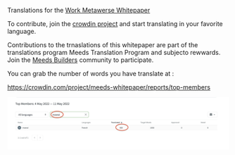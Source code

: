 Translations for the [Work Metawerse Whitepaper](https://mirror.xyz/meedsdao.eth/EDh9QfsuuIDNS0yKcQDtGdXc25vfkpnnKpc3RYUTJgc)

To contribute, join the [crowdin project](https://crowdin.com/project/meeds-whitepaper) and start translating in your favorite language.


Contributions to the trnaslations of this whitepaper are part of the translations program Meeds Translation Program and subjecto rewwards.
Join the [Meeds Builders](https://builders.meedS.io) community to participate.


You can grab the number of words you have translate at :

https://crowdin.com/project/meeds-whitepaper/reports/top-members

![Count your translations on Crowdin](img/crowdin-top-members.png)

